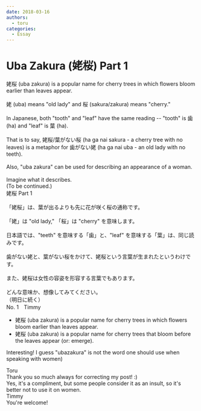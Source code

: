 ```yaml
---
date: 2018-03-16
authors:
  - toru
categories:
  - Essay
---
```


<h1 id="subject_show">Uba Zakura (姥桜) Part 1</h1>
<div class="date" hidden>Mar 16, 2018 20:16</div>
<div id="post"><div id="body_show_ori">
姥桜 (uba zakura) is a popular name for cherry trees in which flowers bloom earlier than leaves appear.<br/><br/>姥 (uba) means "old lady" and 桜 (sakura/zakura) means "cherry."<br/><br/>In Japanese, both "tooth" and "leaf" have the same reading -- "tooth" is 歯 (ha) and "leaf" is 葉 (ha).<br/><br/>That is to say, 姥桜/葉がない桜 (ha ga nai sakura - a cherry tree with no leaves) is a metaphor for 歯がない姥 (ha ga nai uba - an old lady with no teeth).<br/><br/>Also, "uba zakura" can be used for describing an appearance of a woman.<br/><br/>Imagine what it describes.<br/>(To be continued.)
</div></div>

<!-- more -->

<div id="post_ja"><div id="body_show_mo">
姥桜 Part 1<br/><br/>「姥桜」は、葉が出るよりも先に花が咲く桜の通称です。<br/><br/>「姥」は "old lady," 「桜」は "cherry" を意味します。<br/><br/>日本語では、"teeth" を意味する「歯」と、"leaf" を意味する「葉」は、同じ読みです。<br/><br/>歯がない姥と、葉がない桜をかけて、姥桜という言葉が生まれたというわけです。<br/><br/>また、姥桜は女性の容姿を形容する言葉でもあります。<br/><br/>どんな意味か、想像してみてください。<br/>（明日に続く）
</div></div>
<div id="block"><div class="first_name"> No. 1　<span class="just_name">Timmy</span></div><div id="block2">
<ul class="correction_field">
<li class="incorrect">姥桜 (uba zakura) is a popular name for cherry trees in which flowers bloom earlier than leaves appear.</li>
<li class="corrected correct">
姥桜 (uba zakura) is a popular name for cherry trees <span class="f_blue">that</span> bloom <span class="f_blue">before </span>th<span class="f_blue">e</span> leaves appear (or: <span class="f_blue">emerge</span>).
</li>
</ul>
<p class="comment_small">
 Interesting! I guess "ubazakura" is not the word one should use when speaking with women)
</p>

</div><div class="name"><span class="just_name">Toru</span><br>
Thank you so much always for correcting my post! :)<br/>Yes, it's a compliment, but some people consider it as an insult, so it's better not to use it on women.
</div>
<div class="name"><span class="just_name">Timmy</span><br>
You're welcome!<br/>
</div>
</div>
